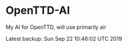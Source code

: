# OpenTTD-AI
My AI for OpenTTD, will use primarily air

Latest backup: Sun Sep 22 10:46:02 UTC 2019
